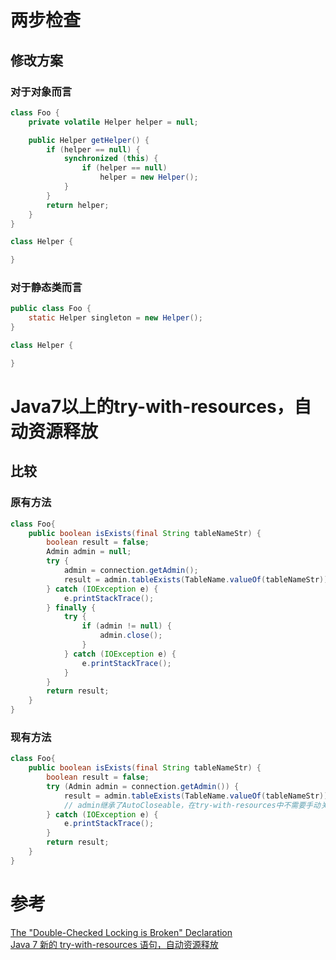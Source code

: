 # 两步检查
## 修改方案
### 对于对象而言
```java
class Foo {
    private volatile Helper helper = null;

    public Helper getHelper() {
        if (helper == null) {
            synchronized (this) {
                if (helper == null)
                    helper = new Helper();
            }
        }
        return helper;
    }
}

class Helper {

}
```

### 对于静态类而言
```java
public class Foo {
    static Helper singleton = new Helper();
}

class Helper {

}
```

# Java7以上的try-with-resources，自动资源释放
## 比较
### 原有方法
```java
class Foo{
    public boolean isExists(final String tableNameStr) {
        boolean result = false;
        Admin admin = null;
        try {
            admin = connection.getAdmin();
            result = admin.tableExists(TableName.valueOf(tableNameStr));
        } catch (IOException e) {
            e.printStackTrace();
        } finally {
            try {
                if (admin != null) {
                    admin.close();
                }
            } catch (IOException e) {
                e.printStackTrace();
            }
        }
        return result;
    }
}
```

### 现有方法
```java
class Foo{
    public boolean isExists(final String tableNameStr) {
        boolean result = false;
        try (Admin admin = connection.getAdmin()) {
            result = admin.tableExists(TableName.valueOf(tableNameStr));
            // admin继承了AutoCloseable，在try-with-resources中不需要手动关闭。
        } catch (IOException e) {
            e.printStackTrace();
        }
        return result;
    }
}
```

# 参考
[The "Double-Checked Locking is Broken" Declaration](http://www.cs.umd.edu/~pugh/java/memoryModel/DoubleCheckedLocking.html)  
[Java 7 新的 try-with-resources 语句，自动资源释放](http://www.oschina.net/question/12_10706)  
